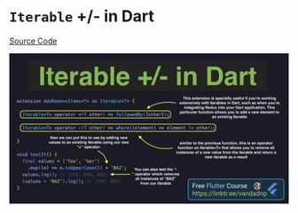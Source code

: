 # `Iterable` +/- in Dart

[Source Code](iterable-plus-minus-in-dart.dart)

![](iterable-plus-minus-in-dart.jpg)
